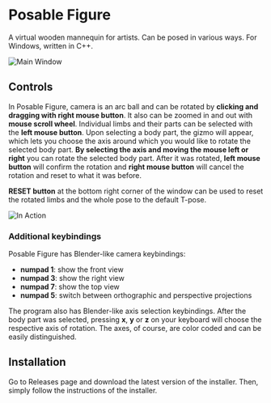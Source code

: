 # Posable Figure

A virtual wooden mannequin for artists. Can be posed in various ways. For Windows, written in C++.

![Main Window](data/images/screenshots/main_window.png)

## Controls
In Posable Figure, camera is an arc ball and can be rotated by __clicking and dragging with right mouse button__. It also can be zoomed in and out with __mouse scroll wheel__. Individual limbs and their parts can be selected with the __left mouse button__. Upon selecting a body part, the gizmo will appear, which lets you choose the axis around which you would like to rotate the selected body part. __By selecting the axis and moving the mouse left or right__ you can rotate the selected body part. After it was rotated, __left mouse button__ will confirm the rotation and __right mouse button__ will cancel the rotation and reset to what it was before.

__RESET button__ at the bottom right corner of the window can be used to reset the rotated limbs and the whole pose to the default T-pose.

![In Action](data/images/screenshots/in_action.png)

### Additional keybindings
Posable Figure has Blender-like camera keybindings:
* __numpad 1__: show the front view
* __numpad 3__: show the right view
* __numpad 7__: show the top view
* __numpad 5__: switch between orthographic and perspective projections

The program also has Blender-like axis selection keybindings. After the body part was selected, pressing __x__, __y__ or __z__ on your keyboard will choose the respective axis of rotation. The axes, of course, are color coded and can be easily distinguished.
 
## Installation
Go to Releases page and download the latest version of the installer. Then, simply follow the instructions of the installer.
